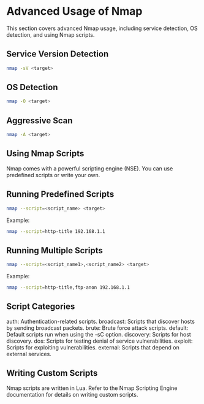 # Advanced Usage of Nmap

This section covers advanced Nmap usage, including service detection, OS detection, and using Nmap scripts.

## Service Version Detection

```bash
nmap -sV <target>
```

## OS Detection
```bash
nmap -O <target>
```

## Aggressive Scan
```bash
nmap -A <target>
```

## Using Nmap Scripts
Nmap comes with a powerful scripting engine (NSE). You can use predefined scripts or write your own.

## Running Predefined Scripts
```bash
nmap --script=<script_name> <target>
```

Example:

```bash
nmap --script=http-title 192.168.1.1
```

## Running Multiple Scripts
```bash
nmap --script=<script_name1>,<script_name2> <target>
```

Example:

```bash
nmap --script=http-title,ftp-anon 192.168.1.1
```

## Script Categories
auth: Authentication-related scripts.
broadcast: Scripts that discover hosts by sending broadcast packets.
brute: Brute force attack scripts.
default: Default scripts run when using the -sC option.
discovery: Scripts for host discovery.
dos: Scripts for testing denial of service vulnerabilities.
exploit: Scripts for exploiting vulnerabilities.
external: Scripts that depend on external services.

## Writing Custom Scripts
Nmap scripts are written in Lua. Refer to the Nmap Scripting Engine documentation for details on writing custom scripts.
